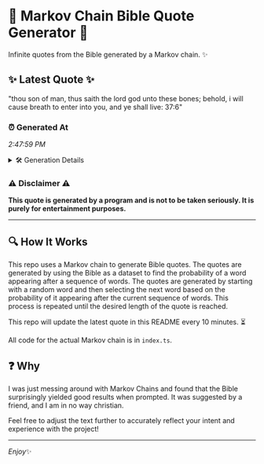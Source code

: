 # 📖 Markov Chain Bible Quote Generator 📖

Infinite quotes from the Bible generated by a Markov chain. ✨

## ✨ Latest Quote ✨
"thou son of man, thus saith the lord god unto these bones; behold, i will cause breath to enter into you, and ye shall live: 37:6"

### ⏰ Generated At
*2:47:59 PM*

<details>
    <summary>🛠️ Generation Details</summary>
    <p>
        <strong>🌱 Seed:</strong> thou<br>
        <strong>🔄 Iterations:</strong> 25<br>
        <strong>📜 Context History:</strong><br>[ thou ]: son<br>[ thou, son ]: of<br>[ thou, son, of ]: man,<br>[ thou, son, of, man, ]: thus<br>[ thou, son, of, man,, thus ]: saith<br>[ thou, son, of, man,, thus, saith ]: the<br>[ son, of, man,, thus, saith, the ]: lord<br>[ of, man,, thus, saith, the, lord ]: god<br>[ man,, thus, saith, the, lord, god ]: unto<br>[ thus, saith, the, lord, god, unto ]: these<br>[ saith, the, lord, god, unto, these ]: bones;<br>[ the, lord, god, unto, these, bones; ]: behold,<br>[ lord, god, unto, these, bones;, behold, ]: i<br>[ god, unto, these, bones;, behold,, i ]: will<br>[ unto, these, bones;, behold,, i, will ]: cause<br>[ these, bones;, behold,, i, will, cause ]: breath<br>[ bones;, behold,, i, will, cause, breath ]: to<br>[ behold,, i, will, cause, breath, to ]: enter<br>[ i, will, cause, breath, to, enter ]: into<br>[ will, cause, breath, to, enter, into ]: you,<br>[ cause, breath, to, enter, into, you, ]: and<br>[ breath, to, enter, into, you,, and ]: ye<br>[ to, enter, into, you,, and, ye ]: shall<br>[ enter, into, you,, and, ye, shall ]: live:<br>[ into, you,, and, ye, shall, live: ]: 37:6<br>
    </p>
</details>

### ⚠️ Disclaimer ⚠️
**This quote is generated by a program and is not to be taken seriously. It is purely for entertainment purposes.**

---

## 🔍 How It Works

This repo uses a Markov chain to generate Bible quotes. The quotes are generated by using the Bible as a dataset to find the probability of a word appearing after a sequence of words. The quotes are generated by starting with a random word and then selecting the next word based on the probability of it appearing after the current sequence of words. This process is repeated until the desired length of the quote is reached.

This repo will update the latest quote in this README every 10 minutes. ⏳

All code for the actual Markov chain is in `index.ts`.

## ❓ Why

I was just messing around with Markov Chains and found that the Bible surprisingly yielded good results when prompted. 
It was suggested by a friend, and I am in no way christian.

Feel free to adjust the text further to accurately reflect your intent and experience with the project!

---

*Enjoy*✨
